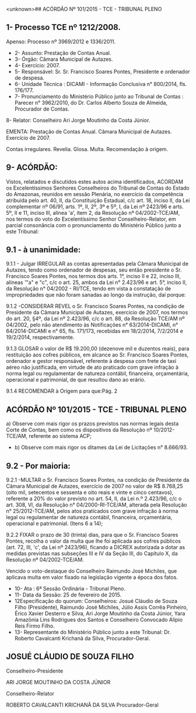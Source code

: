&lt;unknown&gt;## ACÓRDÃO Nº 101/2015 - TCE - TRIBUNAL PLENO

## 1- Processo TCE nº 1212/2008.

Apenso: Processo nº 3969/2012 e 1336/2011.

- 2- Assunto: Prestação de Contas Anual.
- 3- Órgão: Câmara Municipal de Autazes.
- 4- Exercício: 2007.
- 5- Responsável: Sr. Sr. Francisco Soares Pontes, Presidente e ordenador de despesa.
- 6- Unidade Técnica : DICAMI - Informação Conclusiva n° 800/2014, fls. 176/177.
- 7-  Pronunciamento  do Ministério Público  junto  ao Tribunal  de  Contas :  Parecer  n° 3962/2010, do Dr. Carlos Alberto Souza de Almeida, Procurador de Contas.

8- Relator: Conselheiro Ari Jorge Moutinho da Costa Júnior.

EMENTA: Prestação de Contas Anual. Câmara Municipal de Autazes. Exercício de 2007.

Contas irregulares. Revelia. Glosa. Multa. Recomendação à origem.

## 9- ACÓRDÃO:

Vistos, relatados e discutidos estes autos acima identificados, ACORDAM os Excelentíssimos  Senhores  Conselheiros  do  Tribunal  de  Contas  do  Estado  do Amazonas, reunidos em sessão Plenária, no exercício da competência atribuída pelo art. 40, II, da Constituição Estadual, c/c art. 18, inciso II, da Lei complementar nº 06/91, arts. 1º,  II,  2º,  3º  e  5º,  I,  da  Lei  nº  2423/96  e  arts.  5º,  II  e  11,  inciso  III,  alínea  'a',  item  2,  da Resolução nº 04/2002-TCE/AM, nos termos do voto do Excelentíssimo Senhor Conselheiro-Relator, em parcial  consonância com  o  pronunciamento  do  Ministério Público junto a este Tribunal:

## 9.1 - à unanimidade:

9.1.1 - Julgar IRREGULAR as contas apresentadas pela Câmara Municipal de Autazes, tendo como ordenador de despesas, seu então presidente o Sr. Francisco Soares Pontes, nos termos dos arts. 1°, inciso II e 22, inciso III, alíneas '"a" e "c", c/c o art. 25, ambos da Lei n° 2.423/96 e art. 5°, inciso II, da Resolução n° 04/2002 - RI/TCE, tendo em vista a constatação de impropriedades que não foram sanadas ao longo da instrução, daí porque:

9.1.2 -CONSIDERAR  REVEL o Sr. Francisco  Soares  Pontes,  na condição de Presidente da Câmara Municipal de Autazes, exercício de 2007, nos termos do art. 20, §4º, da Lei nº 2.423/96, c/c o art. 88, da Resolução TCE/AM nº 04/2002, pelo não  atendimento  às  Notificações  n°  63/2014-DICAMI,  n°  64/2014-DICAMI  e  n°  65,  fls. 171/173, recebidas em 18/2/2014, 7/2/2014 e 19/2/2014, respectivamente.

9.1.3  GLOSAR o  valor  de R$  19.200,00 (dezenove  mil  e  duzentos reais), para restituição aos cofres públicos, em alcance ao Sr. Francisco Soares Pontes, ordenador  e  gestor  responsável,  referente  à  despesa  com  frete  de  taxi  aéreo não justificada, em  virtude de ato praticado com  grave infração à norma  legal ou regulamentar de natureza contábil, financeira, orçamentária, operacional e  patrimonial, de que resultou dano ao erário.

9.1.4 RECOMENDAR à Origem para que:Pág. 2

## ACÓRDÃO Nº 101/2015 - TCE - TRIBUNAL PLENO

a)  Observe  com mais  rigor  os  prazos  previstos  nas  normas  legais  desta Corte de Contas, bem como os dispositivos da Resolução nº 10/2012- TCE/AM, referente ao sistema ACP;

- b) Observe com mais rigor os ditames da Lei de Licitações n° 8.666/93.

## 9.2 - Por maioria:

9.2.1 -MULTAR o Sr. Francisco  Soares  Pontes,  na  condição  de Presidente da Câmara Municipal de Autazes, exercício de 2007 no valor de R$ 8.768,25 (oito mil, setecentos e sessenta e oito reais e vinte e cinco centavos), referente a 20% do valor  previsto  no  art.  54,  II,  da  Lei  n.º  2.423/96,  c/c  o  art.  308,  VI,  da  Resolução n° 04/2000-RI-TCE/AM, alterada pela Resolução n° 25/2012-TCE/AM, pelos atos praticados com  grave  infração  à  norma  legal  ou  regulamentar  de  natureza  contábil,  financeira, orçamentária, operacional e patrimonial. (Itens 6 a 14);

9.2.2 FIXAR o prazo de 30 (trinta) dias, para que o Sr. Francisco Soares Pontes, recolha o valor da multa que lhe foi aplicada aos cofres públicos (art. 72, III, 'c', da  Lei  nº  2423/96),  ficando  a  DICREX  autorizada  a  dotar  as  medidas  previstas  nas subseções III e IV da Seção III, do Capítulo X, da Resolução nº 04/2002-TCE/AM.

Vencido o voto-destaque do Conselheiro Raimundo José Michiles, que aplicava multa em valor fixado na legislação vigente a época dos fatos.

- 10- Ata : 6ª Sessão Ordinária - Tribunal Pleno.
- 11- Data da Sessão: 25 de fevereiro de 2015.
- 12Especificação do quorum: Conselheiros: Josué Cláudio de Souza Filho (Presidente), Raimundo José Michiles, Júlio Assis Corrêa Pinheiro, Érico Xavier Desterro e Silva, Ari Jorge Moutinho da Costa Júnior, Yara Amazônia Lins Rodrigues dos Santos e Conselheiro Convocado Alípio Reis Firmo Filho.
- 13- Representante do Ministério Público junto a este Tribunal: Dr. Roberto Cavalcanti Krichanã da Silva, Procurador-Geral.

## JOSUÉ CLÁUDIO DE SOUZA FILHO

Conselheiro-Presidente

ARI JORGE MOUTINHO DA COSTA JÚNIOR

Conselheiro-Relator

ROBERTO CAVALCANTI KRICHANÃ DA SILVA Procurador-Geral